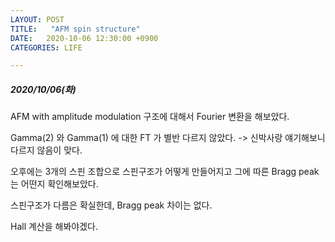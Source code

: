 ```yaml
---
LAYOUT: POST
TITLE:   "AFM spin structure"
DATE:   2020-10-06 12:30:00 +0900
CATEGORIES: LIFE

---
```




#####  2020/10/06(화)


AFM with amplitude modulation 구조에 대해서 Fourier 변환을 해보았다. 

Gamma(2) 와 Gamma(1) 에 대한 FT 가 별반 다르지 않았다. -> 신박사랑 얘기해보니 다르지 않음이 맞다.

오후에는 3개의 스핀 조합으로 스핀구조가 어떻게 만들어지고 그에 따른 Bragg peak 는 어떤지 확인해보았다. 

스핀구조가 다름은 확실한데, Bragg peak 차이는 없다.

Hall 계산을 해봐야겠다.


